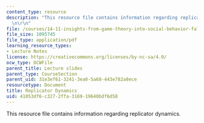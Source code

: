 ```yaml
---
content_type: resource
description: "This resource file contains information regarding replicator dynamics.\r\
  \n\r\n"
file: /courses/14-11-insights-from-game-theory-into-social-behavior-fall-2013/41053df6c3272ffa316919640bdf6d58_MIT14_11F13_Replica_dynam.pdf
file_size: 1095745
file_type: application/pdf
learning_resource_types:
- Lecture Notes
license: https://creativecommons.org/licenses/by-nc-sa/4.0/
ocw_type: OCWFile
parent_title: Lecture slides
parent_type: CourseSection
parent_uid: 31e3ef61-3241-3ea0-5a68-443e782a8ece
resourcetype: Document
title: Replicator Dynamics
uid: 41053df6-c327-2ffa-3169-19640bdf6d58
---
```

This resource file contains information regarding replicator dynamics.

